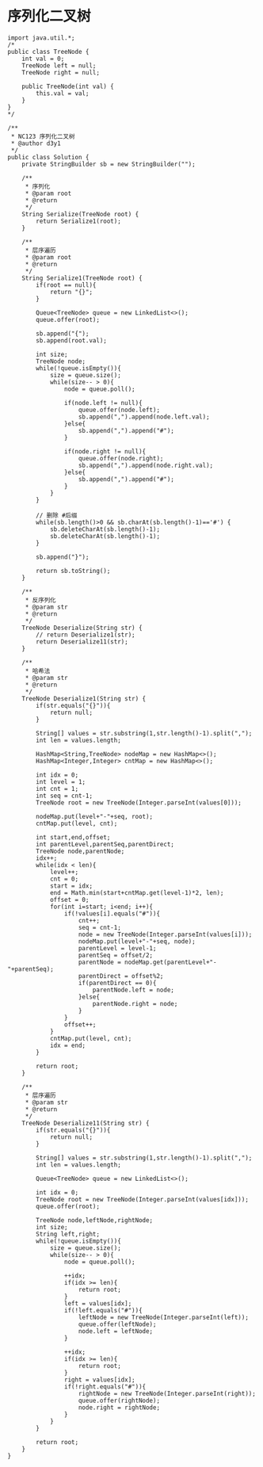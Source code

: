 # 序列化二叉树

    import java.util.*;
    /*
    public class TreeNode {
        int val = 0;
        TreeNode left = null;
        TreeNode right = null;
    
        public TreeNode(int val) {
            this.val = val;
        }
    }
    */
    
    /**
     * NC123 序列化二叉树
     * @author d3y1
     */
    public class Solution {
        private StringBuilder sb = new StringBuilder("");
    
        /**
         * 序列化
         * @param root
         * @return
         */
        String Serialize(TreeNode root) {
            return Serialize1(root);
        }
    
        /**
         * 层序遍历
         * @param root
         * @return
         */
        String Serialize1(TreeNode root) {
            if(root == null){
                return "{}";
            }
    
            Queue<TreeNode> queue = new LinkedList<>();
            queue.offer(root);
    
            sb.append("{");
            sb.append(root.val);
    
            int size;
            TreeNode node;
            while(!queue.isEmpty()){
                size = queue.size();
                while(size-- > 0){
                    node = queue.poll();
    
                    if(node.left != null){
                        queue.offer(node.left);
                        sb.append(",").append(node.left.val);
                    }else{
                        sb.append(",").append("#");
                    }
    
                    if(node.right != null){
                        queue.offer(node.right);
                        sb.append(",").append(node.right.val);
                    }else{
                        sb.append(",").append("#");
                    }
                }
            }
    
            // 删除 #后缀
            while(sb.length()>0 && sb.charAt(sb.length()-1)=='#') {
                sb.deleteCharAt(sb.length()-1);
                sb.deleteCharAt(sb.length()-1);
            }
    
            sb.append("}");
    
            return sb.toString();
        }
    
        /**
         * 反序列化
         * @param str
         * @return
         */
        TreeNode Deserialize(String str) {
            // return Deserialize1(str);
            return Deserialize11(str);
        }
    
        /**
         * 哈希法
         * @param str
         * @return
         */
        TreeNode Deserialize1(String str) {
            if(str.equals("{}")){
                return null;
            }
    
            String[] values = str.substring(1,str.length()-1).split(",");
            int len = values.length;
    
            HashMap<String,TreeNode> nodeMap = new HashMap<>();
            HashMap<Integer,Integer> cntMap = new HashMap<>();
    
            int idx = 0;
            int level = 1;
            int cnt = 1;
            int seq = cnt-1;
            TreeNode root = new TreeNode(Integer.parseInt(values[0]));
    
            nodeMap.put(level+"-"+seq, root);
            cntMap.put(level, cnt);
    
            int start,end,offset;
            int parentLevel,parentSeq,parentDirect;
            TreeNode node,parentNode;
            idx++;
            while(idx < len){
                level++;
                cnt = 0;
                start = idx;
                end = Math.min(start+cntMap.get(level-1)*2, len);
                offset = 0;
                for(int i=start; i<end; i++){
                    if(!values[i].equals("#")){
                        cnt++;
                        seq = cnt-1;
                        node = new TreeNode(Integer.parseInt(values[i]));
                        nodeMap.put(level+"-"+seq, node);
                        parentLevel = level-1;
                        parentSeq = offset/2;
                        parentNode = nodeMap.get(parentLevel+"-"+parentSeq);
                        parentDirect = offset%2;
                        if(parentDirect == 0){
                            parentNode.left = node;
                        }else{
                            parentNode.right = node;
                        }
                    }
                    offset++;
                }
                cntMap.put(level, cnt);
                idx = end;
            }
    
            return root;
        }
    
        /**
         * 层序遍历
         * @param str
         * @return
         */
        TreeNode Deserialize11(String str) {
            if(str.equals("{}")){
                return null;
            }
    
            String[] values = str.substring(1,str.length()-1).split(",");
            int len = values.length;
    
            Queue<TreeNode> queue = new LinkedList<>();
    
            int idx = 0;
            TreeNode root = new TreeNode(Integer.parseInt(values[idx]));
            queue.offer(root);
    
            TreeNode node,leftNode,rightNode;
            int size;
            String left,right;
            while(!queue.isEmpty()){
                size = queue.size();
                while(size-- > 0){
                    node = queue.poll();
    
                    ++idx;
                    if(idx >= len){
                        return root;
                    }
                    left = values[idx];
                    if(!left.equals("#")){
                        leftNode = new TreeNode(Integer.parseInt(left));
                        queue.offer(leftNode);
                        node.left = leftNode;
                    }
    
                    ++idx;
                    if(idx >= len){
                        return root;
                    }
                    right = values[idx];
                    if(!right.equals("#")){
                        rightNode = new TreeNode(Integer.parseInt(right));
                        queue.offer(rightNode);
                        node.right = rightNode;
                    }
                }
            }
    
            return root;
        }
    }
    

